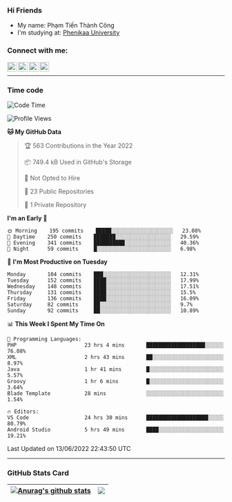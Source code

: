 ### Hi Friends

- My name: Phạm Tiến Thành Công
- I'm studying at: [Phenikaa University]


### Connect with me:
[<img align="left" alt="PhamTienThanhCong | Facebook" width="22px" src="https://upload.wikimedia.org/wikipedia/commons/thumb/1/16/Facebook-icon-1.png/640px-Facebook-icon-1.png" />][facebook]
[<img align="left" alt="PhamTienThanhCong | Zalo" width="22px" src="https://www.anphatpc.com.vn/template/anphat_2020v2/images/icon-zalo.jpg" />][zalo]
[<img align="left" alt="PhamTienThanhCong | LinkedIn" width="22px" src="https://cdn3.iconfinder.com/data/icons/inficons/512/linkedin.png" />][linkedin]
[<img align="left" alt="PhamTienThanhCong | tiktok" width="22px" src="https://cdn.worldvectorlogo.com/logos/tiktok-logo.svg" />][tiktok]

<br />

---

### Time code

<!--START_SECTION:waka-->
![Code Time](http://img.shields.io/badge/Code%20Time-438%20hrs%2011%20mins-blue)

![Profile Views](http://img.shields.io/badge/Profile%20Views-10-blue)

**🐱 My GitHub Data** 

> 🏆 563 Contributions in the Year 2022
 > 
> 📦 749.4 kB Used in GitHub's Storage 
 > 
> 🚫 Not Opted to Hire
 > 
> 📜 23 Public Repositories 
 > 
> 🔑 1 Private Repository 
 > 
**I'm an Early 🐤** 

```text
🌞 Morning    195 commits    █████░░░░░░░░░░░░░░░░░░░░   23.08% 
🌆 Daytime    250 commits    ███████░░░░░░░░░░░░░░░░░░   29.59% 
🌃 Evening    341 commits    ██████████░░░░░░░░░░░░░░░   40.36% 
🌙 Night      59 commits     █░░░░░░░░░░░░░░░░░░░░░░░░   6.98%

```
📅 **I'm Most Productive on Tuesday** 

```text
Monday       104 commits    ███░░░░░░░░░░░░░░░░░░░░░░   12.31% 
Tuesday      152 commits    ████░░░░░░░░░░░░░░░░░░░░░   17.99% 
Wednesday    148 commits    ████░░░░░░░░░░░░░░░░░░░░░   17.51% 
Thursday     131 commits    ████░░░░░░░░░░░░░░░░░░░░░   15.5% 
Friday       136 commits    ████░░░░░░░░░░░░░░░░░░░░░   16.09% 
Saturday     82 commits     ██░░░░░░░░░░░░░░░░░░░░░░░   9.7% 
Sunday       92 commits     ██░░░░░░░░░░░░░░░░░░░░░░░   10.89%

```


📊 **This Week I Spent My Time On** 

```text
💬 Programming Languages: 
PHP                      23 hrs 4 mins       ███████████████████░░░░░░   76.08% 
XML                      2 hrs 43 mins       ██░░░░░░░░░░░░░░░░░░░░░░░   8.97% 
Java                     1 hr 41 mins        █░░░░░░░░░░░░░░░░░░░░░░░░   5.57% 
Groovy                   1 hr 6 mins         █░░░░░░░░░░░░░░░░░░░░░░░░   3.64% 
Blade Template           28 mins             ░░░░░░░░░░░░░░░░░░░░░░░░░   1.54%

🔥 Editors: 
VS Code                  24 hrs 30 mins      ████████████████████░░░░░   80.79% 
Android Studio           5 hrs 49 mins       ████░░░░░░░░░░░░░░░░░░░░░   19.21%

```


 Last Updated on 13/06/2022 22:43:50 UTC
<!--END_SECTION:waka-->

---

### GitHub Stats Card

| <a href="https://github.com/phamtienthanhcong"><img align="center" src="https://github-readme-stats.vercel.app/api?username=PhamTienThanhCong&show_icons=true&include_all_commits=true&theme=buefy&hide_border=true&theme=ocean_dark" alt="Anurag's github stats" /></a> | <a href="https://github.com/phamtienthanhcong"><img align="center" src="https://github-readme-stats.vercel.app/api/top-langs/?username=PhamTienThanhCong&layout=compact&theme=buefy&hide_border=true&theme=ocean_dark" /></a> |
| ------------- | ------------- |

[Phenikaa University]: https://phenikaa-uni.edu.vn/vi
[facebook]: https://www.facebook.com/phamtienthanhcong
[linkedin]: https://linkedin.com/in/phamtienthanhcong
[zalo]: https://zalo.me/0396396332
[tiktok]: https://www.tiktok.com/@phamtienthanhcong
[web]: https://github.com/PhamTienThanhCong/web_dev
[min project]: https://github.com/PhamTienThanhCong/Project-Of-Web
[c and cpp]: https://github.com/PhamTienThanhCong/Code_C_and_Cpro
[python]: https://github.com/PhamTienThanhCong/Python_beginer
